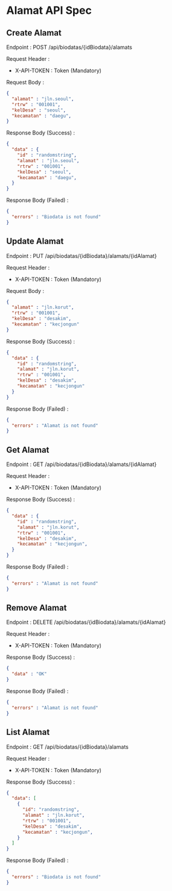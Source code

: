 # Alamat API Spec

## Create Alamat

Endpoint : POST /api/biodatas/{idBiodata}/alamats

Request Header :

- X-API-TOKEN : Token (Mandatory)

Request Body :

```json
{
  "alamat" : "jln.seoul",
  "rtrw" : "001001",
  "kelDesa" : "seoul",
  "kecamatan" : "daegu",
}
```

Response Body (Success) :

```json
{
  "data" : {
    "id" : "randomstring",
    "alamat" : "jln.seoul",
    "rtrw" : "001001",
    "kelDesa" : "seoul",
    "kecamatan" : "daegu",
  }
}
```

Response Body (Failed) :

```json
{
  "errors" : "Biodata is not found"
}
```

## Update Alamat

Endpoint : PUT /api/biodatas/{idBiodata}/alamats/{idAlamat}

Request Header :

- X-API-TOKEN : Token (Mandatory)

Request Body :

```json
{
  "alamat" : "jln.korut",
  "rtrw" : "001001",
  "kelDesa" : "desakim",
  "kecamatan" : "kecjongun"
}
```

Response Body (Success) :

```json
{
  "data" : {
    "id" : "randomstring",
    "alamat" : "jln.korut",
    "rtrw" : "001001",
    "kelDesa" : "desakim",
    "kecamatan" : "kecjongun"
  }
}
```

Response Body (Failed) :

```json
{
  "errors" : "Alamat is not found"
}
```

## Get Alamat

Endpoint : GET /api/biodatas/{idBiodata}/alamats/{idAlamat}

Request Header :

- X-API-TOKEN : Token (Mandatory)

Response Body (Success) :

```json
{
  "data" : {
    "id" : "randomstring",
    "alamat" : "jln.korut",
    "rtrw" : "001001",
    "kelDesa" : "desakim",
    "kecamatan" : "kecjongun",
  }
}
```

Response Body (Failed) :

```json
{
  "errors" : "Alamat is not found"
}
```

## Remove Alamat

Endpoint : DELETE /api/biodatas/{idBiodata}/alamats/{idAlamat}

Request Header :

- X-API-TOKEN : Token (Mandatory)

Response Body (Success) :

```json
{
  "data" : "OK"
}
```

Response Body (Failed) :

```json
{
  "errors" : "Alamat is not found"
}
```

## List Alamat

Endpoint : GET /api/biodatas/{idBiodata}/alamats

Request Header :

- X-API-TOKEN : Token (Mandatory)

Response Body (Success) :

```json
{
  "data": [
    {
      "id": "randomstring",
      "alamat" : "jln.korut",
      "rtrw" : "001001",
      "kelDesa" : "desakim",
      "kecamatan" : "kecjongun",
    }
  ]
}
```

Response Body (Failed) :

```json
{
  "errors" : "Biodata is not found"
}
```